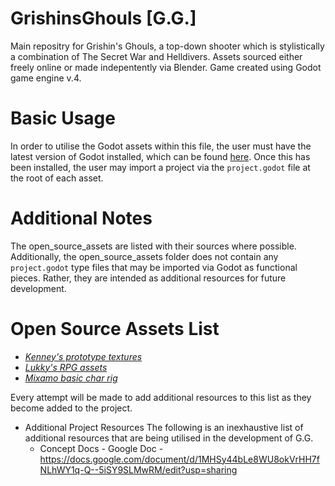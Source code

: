 # GrishinsGhouls [G.G.]
Main repositry for Grishin's Ghouls, a top-down shooter which is stylistically a combination of The Secret War and Helldivers. Assets sourced either freely online or made indepentently via Blender. Game created using Godot game engine v.4.


# Basic Usage
In order to utilise the Godot assets within this file, the user must have the latest version of Godot installed, which can be found [here](https://godotengine.org/). Once this has been installed, the user may import a project via the `project.godot` file at the root of each asset.

# Additional Notes
The open_source_assets are listed with their sources where possible. Additionally, the open_source_assets folder does not contain any `project.godot` type files that may be imported via Godot as functional pieces. Rather, they are intended as additional resources for future development. 

# Open Source Assets List
  - [*Kenney's prototype textures*](https://www.kenney.nl/assets/prototype-textures)
  - [*Lukky's RPG assets*](https://github.com/lukky-nl/RPG_assets)
  - [*Mixamo basic char rig*](https://www.mixamo.com/#/)

Every attempt will be made to add additional resources to this list as they become added to the project. 

* Additional Project Resources
The following is an inexhaustive list of additional resources that are being utilised in the development of G.G.
  - Concept Docs - Google Doc - https://docs.google.com/document/d/1MHSy44bLe8WU8okVrHH7fNLhWY1q-Q--5iSY9SLMwRM/edit?usp=sharing
 
